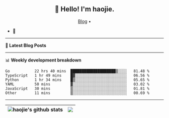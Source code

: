 <h2 align="center">👋 Hello! I'm haojie.</h2>
<p align="center">
  <a href="https://aoyouer.com">Blog</a> •
</p>


- 🔭 


-------

**📝 Latest Blog Posts**


-------

📊 **Weekly development breakdown**
<!--START_SECTION:waka-->

```text
Go           22 hrs 40 mins  ████████████████████▒░░░░   81.48 %
TypeScript   1 hr 49 mins    █▓░░░░░░░░░░░░░░░░░░░░░░░   06.56 %
Python       1 hr 34 mins    █▒░░░░░░░░░░░░░░░░░░░░░░░   05.65 %
YAML         50 mins         ▓░░░░░░░░░░░░░░░░░░░░░░░░   03.02 %
JavaScript   30 mins         ▒░░░░░░░░░░░░░░░░░░░░░░░░   01.81 %
Other        11 mins         ▒░░░░░░░░░░░░░░░░░░░░░░░░   00.69 %
```

<!--END_SECTION:waka-->

-------



| <img align="center" src="https://github-readme-stats.vercel.app/api?username=haojie06&show_icons=true&theme=graywhite&show_icons=true&count_private=true&include_all_commits=true&hide_border=true" alt="haojie's github stats" /> | <img align="center" src="https://github-readme-stats.vercel.app/api/top-langs/?username=haojie06&layout=compact&theme=graywhite&hide_border=true&hide=css,html" /> |
| ------------- | ------------- |


